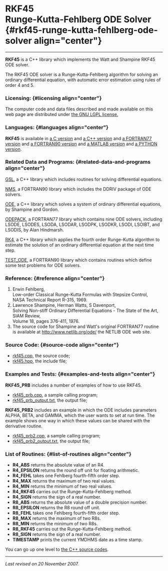 RKF45\
Runge-Kutta-Fehlberg ODE Solver {#rkf45-runge-kutta-fehlberg-ode-solver align="center"}
===============================

------------------------------------------------------------------------

**RKF45** is a C++ library which implements the Watt and Shampine RKF45
ODE solver.

The RKF45 ODE solver is a Runge-Kutta-Fehlberg algorithm for solving an
ordinary differential equation, with automatic error estimation using
rules of order 4 and 5.

### Licensing: {#licensing align="center"}

The computer code and data files described and made available on this
web page are distributed under [the GNU LGPL
license.](../../txt/gnu_lgpl.txt)

### Languages: {#languages align="center"}

**RKF45** is available in [a C version](../../c_src/rkf45/rkf45.html)
and [a C++ version](../../cpp_src/rkf45/rkf45.html) and [a FORTRAN77
version](../../f77_src/rkf45/rkf45.html) and [a FORTRAN90
version](../../f_src/rkf45/rkf45.html) and [a MATLAB
version](../../m_src/rkf45/rkf45.html) and [a PYTHON
version](../../py_src/rkf45/rkf45.html).

### Related Data and Programs: {#related-data-and-programs align="center"}

[GSL](../../cpp_src/gsl/gsl.html), a C++ library which includes routines
for solving differential equations.

[NMS](../../f_src/nms/nms.html), a FORTRAN90 library which includes the
DDRIV package of ODE solvers.

[ODE](../../cpp_src/ode/ode.html), a C++ library which solves a system
of ordinary differential equations, by Shampine and Gordon.

[ODEPACK](../../f77_src/odepack/odepack.html), a FORTRAN77 library which
contains nine ODE solvers, including LSODE, LSODES, LSODA, LSODAR,
LSODPK, LSODKR, LSODI, LSOIBT, and LSODIS, by Alan Hindmarsh.

[RK4](../../cpp_src/rk4/rk4.html), a C++ library which applies the
fourth order Runge-Kutta algorithm to estimate the solution of an
ordinary differential equation at the next time step.

[TEST\_ODE](../../f_src/test_ode/test_ode.html), a FORTRAN90 library
which contains routines which define some test problems for ODE solvers.

### Reference: {#reference align="center"}

1.  Erwin Fehlberg,\
    Low-order Classical Runge-Kutta Formulas with Stepsize Control,\
    NASA Technical Report R-315, 1969.
2.  Lawrence Shampine, Herman Watts, S Davenport,\
    Solving Non-stiff Ordinary Differential Equations - The State of the
    Art,\
    SIAM Review,\
    Volume 18, pages 376-411, 1976.
3.  The source code for Shampine and Watt's original FORTRAN77 routine
    is available at <http://www.netlib.org/ode/> the NETLIB ODE web
    site.

### Source Code: {#source-code align="center"}

-   [rkf45.cpp](rkf45.cpp), the source code;
-   [rkf45.hpp](rkf45.hpp), the include file;

### Examples and Tests: {#examples-and-tests align="center"}

**RKF45\_PRB** includes a number of examples of how to use RKF45.

-   [rkf45\_prb.cpp](rkf45_prb.cpp), a sample calling program;
-   [rkf45\_prb\_output.txt](rkf45_prb_output.txt), the output file;

**RKF45\_PRB2** includes an example in which the ODE includes parameters
ALPHA, BETA, and GAMMA, which the user wants to set at run time. The
example shows one way in which these values can be shared with the
derivative routine.

-   [rkf45\_prb2.cpp](rkf45_prb2.cpp), a sample calling program;
-   [rkf45\_prb2\_output.txt](rkf45_prb2_output.txt), the output file;

### List of Routines: {#list-of-routines align="center"}

-   **R4\_ABS** returns the absolute value of an R4.
-   **R4\_EPSILON** returns the round off unit for floating arithmetic.
-   **R4\_FEHL** takes one Fehlberg fourth-fifth order step.
-   **R4\_MAX** returns the maximum of two real values.
-   **R4\_MIN** returns the minimum of two real values.
-   **R4\_RKF45** carries out the Runge-Kutta-Fehlberg method.
-   **R4\_SIGN** returns the sign of a real number.
-   **R8\_ABS** returns the absolute value of a double precision number.
-   **R8\_EPSILON** returns the R8 round off unit.
-   **R8\_FEHL** takes one Fehlberg fourth-fifth order step.
-   **R8\_MAX** returns the maximum of two R8s.
-   **R8\_MIN** returns the minimum of two R8s.
-   **R8\_RKF45** carries out the Runge-Kutta-Fehlberg method.
-   **R8\_SIGN** returns the sign of a real number.
-   **TIMESTAMP** prints the current YMDHMS date as a time stamp.

You can go up one level to [the C++ source codes](../cpp_src.html).

------------------------------------------------------------------------

*Last revised on 20 November 2007.*

